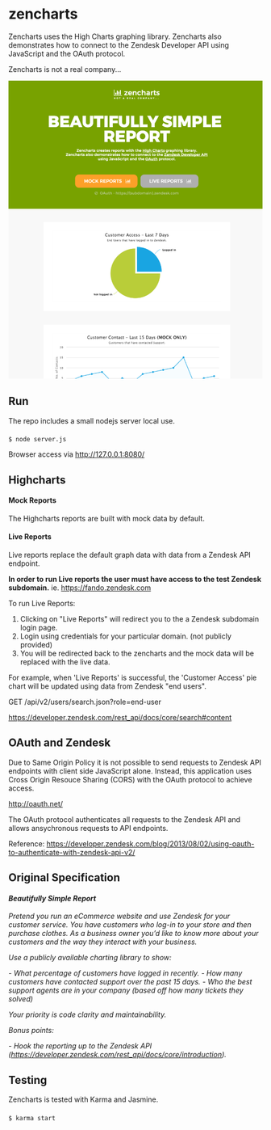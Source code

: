 # zencharts

Zencharts uses the High Charts graphing library. Zencharts also demonstrates how to connect to the Zendesk Developer API using JavaScript and the OAuth protocol.

Zencharts is not a real company...

![Alt text](/images/zencharts-screenshot.png?raw=true "zencharts")

## Run

The repo includes a small nodejs server local use. 

#### 
    $ node server.js

Browser access via http://127.0.0.1:8080/

## Highcharts

#### Mock Reports

The Highcharts reports are built with mock data by default.

#### Live Reports

Live reports replace the default graph data with data from a Zendesk API endpoint. 

**In order to run Live reports the user must have access to the test Zendesk subdomain.** ie. https://fando.zendesk.com

To run Live Reports:

1. Clicking on "Live Reports" will redirect you to the a Zendesk subdomain login page.
2. Login using credentials for your particular domain. (not publicly provided)
3. You will be redirected back to the zencharts and the mock data will be replaced with the live data.

For example, when 'Live Reports' is successful, the 'Customer Access' pie chart will be updated using data from Zendesk "end users".

GET /api/v2/users/search.json?role=end-user

https://developer.zendesk.com/rest_api/docs/core/search#content

## OAuth and Zendesk

Due to Same Origin Policy it is not possible to send requests to Zendesk API endpoints with client side JavaScript alone. Instead, this application uses Cross Origin Resouce Sharing (CORS) with the OAuth protocol to achieve access.

http://oauth.net/

The OAuth protocol authenticates all requests to the Zendesk API and allows ansychronous requests to API endpoints.

Reference:
https://developer.zendesk.com/blog/2013/08/02/using-oauth-to-authenticate-with-zendesk-api-v2/



## Original Specification

#### _Beautifully Simple Report_

_Pretend you run an eCommerce website and use Zendesk for your customer service.
You have customers who log-in to your store and then purchase clothes. 
As a business owner you’d like to know more about your customers and the way they interact with your business._

_Use a publicly available charting library to show:_

_- What percentage of customers have logged in recently._
_- How many customers have contacted support over the past 15 days._
_- Who the best support agents are in your company (based off how many tickets they solved)_

_Your priority is code clarity and maintainability._

_Bonus points:_

_- Hook the reporting up to the Zendesk API (https://developer.zendesk.com/rest_api/docs/core/introduction)._


## Testing

Zencharts is tested with Karma and Jasmine.

#### 
    $ karma start
